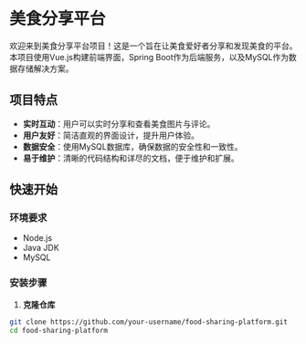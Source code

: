 # 美食分享平台

欢迎来到美食分享平台项目！这是一个旨在让美食爱好者分享和发现美食的平台。本项目使用Vue.js构建前端界面，Spring Boot作为后端服务，以及MySQL作为数据存储解决方案。

## 项目特点

- **实时互动**：用户可以实时分享和查看美食图片与评论。
- **用户友好**：简洁直观的界面设计，提升用户体验。
- **数据安全**：使用MySQL数据库，确保数据的安全性和一致性。
- **易于维护**：清晰的代码结构和详尽的文档，便于维护和扩展。

## 快速开始

### 环境要求

- Node.js
- Java JDK
- MySQL

### 安装步骤

1. **克隆仓库**

```bash
git clone https://github.com/your-username/food-sharing-platform.git
cd food-sharing-platform
